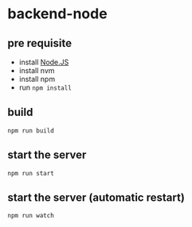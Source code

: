 # backend-node

## pre requisite
- install [Node.JS](https://nodejs.org/en/download/)
- install nvm
- install npm
- run `npm install`

## build
`npm run build`

## start the server
`npm run start`

## start the server (automatic restart)
`npm run watch` 

